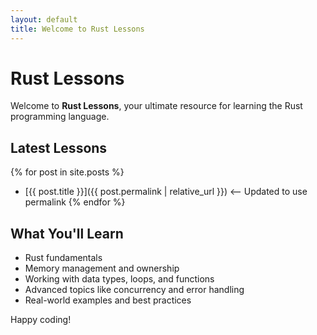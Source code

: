 ```yaml
---
layout: default
title: Welcome to Rust Lessons
---
```


# Rust Lessons
Welcome to **Rust Lessons**, your ultimate resource for learning the Rust programming language.

## Latest Lessons
{% for post in site.posts %}
- [{{ post.title }}]({{ post.permalink | relative_url }})  <-- Updated to use permalink
{% endfor %}

## What You'll Learn
- Rust fundamentals
- Memory management and ownership
- Working with data types, loops, and functions
- Advanced topics like concurrency and error handling
- Real-world examples and best practices

Happy coding!